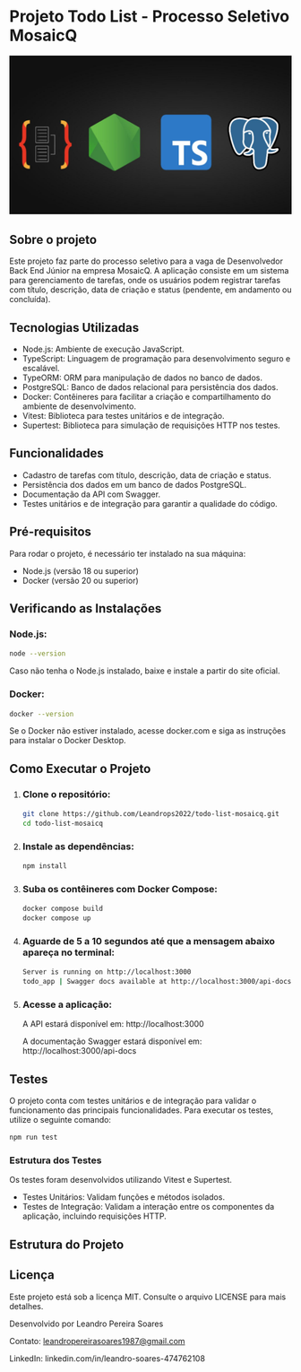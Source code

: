 # Projeto Todo List - Processo Seletivo MosaicQ

<p align="center">
  <img src="assets/capa.jpg" alt="Capa do Projeto">
</p>

## Sobre o projeto

Este projeto faz parte do processo seletivo para a vaga de Desenvolvedor Back End Júnior na empresa MosaicQ. A aplicação consiste em um sistema para gerenciamento de tarefas, onde os usuários podem registrar tarefas com título, descrição, data de criação e status (pendente, em andamento ou concluída).

## Tecnologias Utilizadas

 - Node.js: Ambiente de execução JavaScript.
 - TypeScript: Linguagem de programação para desenvolvimento seguro e escalável.
 - TypeORM: ORM para manipulação de dados no banco de dados.
 - PostgreSQL: Banco de dados relacional para persistência dos dados.
 - Docker: Contêineres para facilitar a criação e compartilhamento do ambiente de desenvolvimento.
 - Vitest: Biblioteca para testes unitários e de integração.
 - Supertest: Biblioteca para simulação de requisições HTTP nos testes.

## Funcionalidades

 - Cadastro de tarefas com título, descrição, data de criação e status.
 - Persistência dos dados em um banco de dados PostgreSQL.
 - Documentação da API com Swagger.
 - Testes unitários e de integração para garantir a qualidade do código.

## Pré-requisitos

Para rodar o projeto, é necessário ter instalado na sua máquina:
 - Node.js (versão 18 ou superior)
 - Docker (versão 20 ou superior)

## Verificando as Instalações

### Node.js:

```bash
node --version
```

Caso não tenha o Node.js instalado, baixe e instale a partir do site oficial.

### Docker:

```bash
docker --version
```

Se o Docker não estiver instalado, acesse docker.com e siga as instruções para instalar o Docker Desktop.

## Como Executar o Projeto

1. ### Clone o repositório:

    ```bash
    git clone https://github.com/Leandrops2022/todo-list-mosaicq.git
    cd todo-list-mosaicq
    ```


2. ### Instale as dependências:

    ```bash
    npm install
    ```


3. ### Suba os contêineres com Docker Compose:

    ```bash
    docker compose build
    docker compose up
    ```


4. ### Aguarde de 5 a 10 segundos até que a mensagem abaixo apareça no terminal:

    ```bash
    Server is running on http://localhost:3000
    todo_app | Swagger docs available at http://localhost:3000/api-docs
    ```


5. ### Acesse a aplicação:

    A API estará disponível em: http://localhost:3000
    
    A documentação Swagger estará disponível em: http://localhost:3000/api-docs


## Testes
O projeto conta com testes unitários e de integração para validar o funcionamento das principais funcionalidades. Para executar os testes, utilize o seguinte comando:

```bash
npm run test
```

### Estrutura dos Testes

Os testes foram desenvolvidos utilizando Vitest e Supertest.

- Testes Unitários: Validam funções e métodos isolados.
- Testes de Integração: Validam a interação entre os componentes da aplicação, incluindo requisições HTTP.


## Estrutura do Projeto


## Licença
Este projeto está sob a licença MIT. Consulte o arquivo LICENSE para mais detalhes.

Desenvolvido por Leandro Pereira Soares

Contato: leandropereirasoares1987@gmail.com

LinkedIn: linkedin.com/in/leandro-soares-474762108

